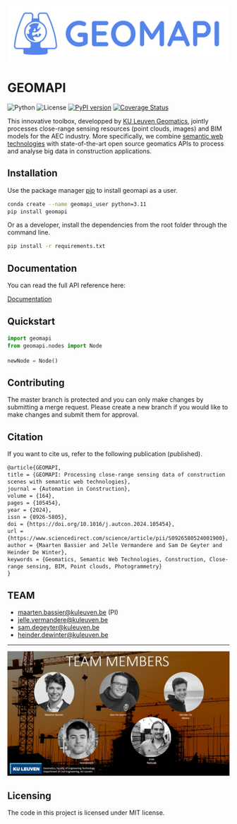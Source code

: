 

![geomapiLogo](https://raw.githubusercontent.com/KU-Leuven-Geomatics/geomapi/main/docs/source/_static/geomapi_logo_Blue.png?width=64)

# GEOMAPI
![Python](https://img.shields.io/pypi/pyversions/geomapi.svg?logo=python&logoColor=FBE072)
![License](https://img.shields.io/pypi/l/geomapi)
[![PyPI version](https://badge.fury.io/py/geomapi.svg)](https://badge.fury.io/py/geomapi)
[![Coverage Status](https://coveralls.io/repos/github/KU-Leuven-Geomatics/geomapi/badge.svg?branch=main)](https://coveralls.io/github/KU-Leuven-Geomatics/geomapi?branch=main)

This innovative toolbox, developped by [KU Leuven Geomatics](https://iiw.kuleuven.be/onderzoek/geomatics), jointly processes close-range sensing resources (point clouds, images) and BIM models for the AEC industry. 
More specifically, we combine [semantic web technologies](https://en.wikipedia.org/wiki/Semantic_Web) with state-of-the-art open source geomatics APIs
to process and analyse big data in construction applications.

## Installation

Use the package manager [pip](https://pypi.org/project/geomapi) to install geomapi as a user.

```bash
conda create --name geomapi_user python=3.11
pip install geomapi
```

Or as a developer, install the dependencies from the root folder through the command line.

```bash
pip install -r requirements.txt
```

## Documentation

You can read the full API reference here:

[Documentation](https://ku-leuven-geomatics.github.io/geomapi/index.html)


## Quickstart

```py
import geomapi
from geomapi.nodes import Node

newNode = Node()
```

## Contributing

The master branch is protected and you can only make changes by submitting a merge request. 
Please create a new branch if you would like to make changes and submit them for approval.

## Citation
If you want to cite us, refer to the following publication (published). 
```
@article{GEOMAPI,
title = {GEOMAPI: Processing close-range sensing data of construction scenes with semantic web technologies},
journal = {Automation in Construction},
volume = {164},
pages = {105454},
year = {2024},
issn = {0926-5805},
doi = {https://doi.org/10.1016/j.autcon.2024.105454},
url = {https://www.sciencedirect.com/science/article/pii/S0926580524001900},
author = {Maarten Bassier and Jelle Vermandere and Sam De Geyter and Heinder De Winter},
keywords = {Geomatics, Semantic Web Technologies, Construction, Close-range sensing, BIM, Point clouds, Photogrammetry}
}
```
## TEAM
- maarten.bassier@kuleuven.be (PI)
- jelle.vermandere@kuleuven.be
- sam.degeyter@kuleuven.be
- heinder.dewinter@kuleuven.be
---
![team](docs/source/_static/geomapi_team.PNG?width=64)

## Licensing
The code in this project is licensed under MIT license.
